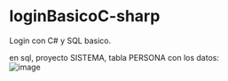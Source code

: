 # loginBasicoC-sharp
Login con C# y SQL basico. 

en sql, proyecto SISTEMA, tabla PERSONA con los datos: <br>
![image](https://user-images.githubusercontent.com/72038716/232947011-41c204ad-9ec9-4a89-8a07-528c23b64711.png)
